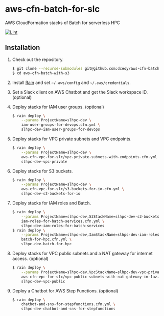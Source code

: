 aws-cfn-batch-for-slc
=====================

AWS CloudFormation stacks of Batch for serverless HPC

[![Lint](https://github.com/dceoy/aws-cfn-batch-with-s3/actions/workflows/lint.yml/badge.svg)](https://github.com/dceoy/aws-cfn-batch-with-s3/actions/workflows/lint.yml)

Installation
------------

1.  Check out the repository.

    ```sh
    $ git clone --recurse-submodules git@github.com:dceoy/aws-cfn-batch-with-s3.git
    $ cd aws-cfn-batch-with-s3
    ```

2.  Install [Rain](https://github.com/aws-cloudformation/rain) and set `~/.aws/config` and `~/.aws/credentials`.

3.  Set a Slack client on AWS Chatbot and get the Slack workspace ID. (optional)

4.  Deploy stacks for IAM user groups. (optional)

    ```sh
    $ rain deploy \
        --params ProjectName=slhpc-dev \
        iam-user-groups-for-devops.cfn.yml \
        slhpc-dev-iam-user-groups-for-devops
    ```

5.  Deploy stacks for VPC private subnets and VPC endpoints.

    ```sh
    $ rain deploy \
        --params ProjectName=slhpc-dev \
        aws-cfn-vpc-for-slc/vpc-private-subnets-with-endpoints.cfn.yml \
        slhpc-dev-vpc-private
    ```

6.  Deploy stacks for S3 buckets.

    ```sh
    $ rain deploy \
        --params ProjectName=slhpc-dev \
        aws-cfn-vpc-for-slc/s3-buckets-for-io.cfn.yml \
        slhpc-dev-s3-buckets-for-io
    ```

7.  Deploy stacks for IAM roles and Batch.

    ```sh
    $ rain deploy \
        --params ProjectName=slhpc-dev,S3StackName=slhpc-dev-s3-buckets-for-io \
        iam-roles-for-batch-services.cfn.yml \
        slhpc-dev-iam-roles-for-batch-services
    $ rain deploy \
        --params ProjectName=slhpc-dev,IamStackName=slhpc-dev-iam-roles-for-batch-services,VpcStackName=slhpc-dev-vpc-private \
        batch-for-hpc.cfn.yml \
        slhpc-dev-batch-for-hpc
    ```

8.  Deploy stacks for VPC public subnets and a NAT gateway for internet access. (optional)

    ```sh
    $ rain deploy \
        --params ProjectName=slhpc-dev,VpcStackName=slhpc-dev-vpc-private \
        aws-cfn-vpc-for-slc/vpc-public-subnets-with-nat-gateway-in-1az.cfn.yml \
        slhpc-dev-vpc-public
    ```

9.  Deploy a Chatbot for AWS Step Functions. (optional)

    ```sh
    $ rain deploy \
        chatbot-and-sns-for-stepfunctions.cfn.yml \
        slhpc-dev-chatbot-and-sns-for-stepfunctions
    ```
